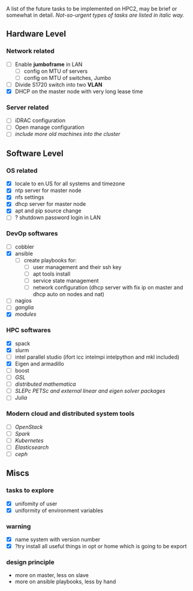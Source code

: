 A list of the future tasks to be implemented on HPC2, may be brief or somewhat in detail. *Not-so-urgent types of tasks are listed in italic way.*

## Hardware Level

### Network related

- [ ] Enable **jumboframe** in LAN
  - [ ] config on MTU of servers
  - [ ] config on MTU of switches, Jumbo
- [ ] Divide S1720 switch into two **VLAN**
- [x] DHCP on the master node with very long lease time

### Server related

- [ ] iDRAC configuration
- [ ] Open manage configuration
- [ ] *include more old machines into the cluster*

## Software Level

### OS related

- [x] locale to en.US for all systems and timezone
- [x] ntp server for master node
- [x] nfs settings
- [x] dhcp server for master node
- [x] apt and pip source change
- [ ] ? shutdown password login in LAN

### DevOp softwares

- [ ] cobbler
- [x] ansible
  - [ ] create playbooks for:
    - [ ] user management and their ssh key
    - [ ] apt tools install
    - [ ] service state management
    - [ ] network configuration (dhcp server with fix ip on master and dhcp auto on nodes and nat)
- [ ] nagios
- [ ] *ganglia*
- [x] *modules*

### HPC softwares

- [x] spack
- [x] slurm
- [ ] intel parallel studio (ifort icc intelmpi intelpython and mkl included)
- [x] Eigen and armadillo
- [ ] boost
- [ ] *GSL*
- [ ] *distributed mathematica*
- [ ] *SLEPc PETSc and external linear and eigen solver packages*
- [ ] *Julia*

### Modern cloud and distributed system tools

- [ ] *OpenStack*
- [ ] *Spark*
- [ ] *Kubernetes*
- [ ] *Elasticsearch*
- [ ] *ceph*

## Miscs

### tasks to explore

- [x] unifomity of user
- [x] uniformity of environment variables

### warning

- [x] name system with version number
- [x] ?try install all useful things in opt or home which is going to be export

### design principle

* more on master, less on slave
* more on ansible playbooks, less by hand

